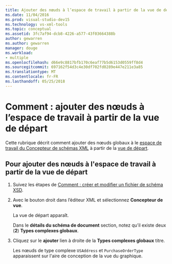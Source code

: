 ```yaml
---
title: Ajouter des nœuds à l’espace de travail à partir de la vue de départ dans le Concepteur de schémas XML
ms.date: 11/04/2016
ms.prod: visual-studio-dev15
ms.technology: vs-xml-tools
ms.topic: conceptual
ms.assetid: 3fc7af94-dcb8-4226-a577-43f03664388b
author: gewarren
ms.author: gewarren
manager: douge
ms.workload:
- multiple
ms.openlocfilehash: d66e9c8817bfb170c6eaf77b5d6153d0559ff8d4
ms.sourcegitcommit: 697162f54d3c4e30df702fd0289e447e211e3a85
ms.translationtype: MT
ms.contentlocale: fr-FR
ms.lasthandoff: 05/25/2018
---
```

# <a name="how-to-add-nodes-to-the-workspace-from-the-start-view"></a>Comment : ajouter des nœuds à l’espace de travail à partir de la vue de départ

Cette rubrique décrit comment ajouter des nœuds globaux à le [espace de travail du Concepteur de schémas XML](../xml-tools/xml-schema-designer-workspace.md) à partir de la [vue de départ](../xml-tools/start-view.md).

## <a name="to-add-nodes-to-the-workspace-from-the-start-view"></a>Pour ajouter des nœuds à l'espace de travail à partir de la vue de départ

1.  Suivez les étapes de [Comment : créer et modifier un fichier de schéma XSD](../xml-tools/how-to-create-and-edit-an-xsd-schema-file.md).

2.  Avec le bouton droit dans l’éditeur XML et sélectionnez **Concepteur de vue**.

     La vue de départ apparaît.

     Dans le **détails du schéma de document** section, notez qu’il existe deux (**2**) **Types complexes globaux**.

3.  Cliquez sur le **ajouter** lien à droite de la **Types complexes globaux** titre.

     Les nœuds de type complexe `USAddress` et `PurchaseOrderType` apparaissent sur l'aire de conception de la vue du graphique.